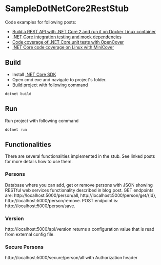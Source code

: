 # SampleDotNetCore2RestStub #

Code examples for following posts:

* <a href="http://automationrhapsody.com/build-a-rest-api-with-net-core-2-and-run-it-on-docker-linux-container/">Build a REST API with .NET Core 2 and run it on Docker Linux container</a>
* <a href="https://automationrhapsody.com/net-core-integration-testing-mock-dependencies/">.NET Core integration testing and mock dependencies</a>
* <a href="https://automationrhapsody.com/code-coverage-net-core-unit-tests-opencover/">Code coverage of .NET Core unit tests with OpenCover</a>
* <a href="https://automationrhapsody.com/net-core-code-coverage-linux-minicover/">.NET Core code coverage on Linux with MiniCover</a>

## Build ##
* Install <a href="https://www.microsoft.com/net/download/windows" target="_blank">.NET Core SDK</a>
* Open cmd.exe and navigate to project's folder.
* Build project with following command

`dotnet build`

## Run ##
Run project with following command

`dotnet run`

## Functionalities ##

There are several functionalities implemented in the stub. See linked posts for more details how to use them.

### Persons ###

Database where you can add, get or remove persons with JSON showing RESTful web services functionality described in blog post. GET endpoints are: http://localhost:5000/person/all, http://localhost:5000/person/get/{id}, http://localhost:5000/person/remove. POST endpoint is: http://localhost:5000/person/save.

### Version ###

http://localhost:5000/api/version returns a configuration value that is read from external config file.

### Secure Persons ###

http://localhost:5000/secure/person/all with Authorization header
